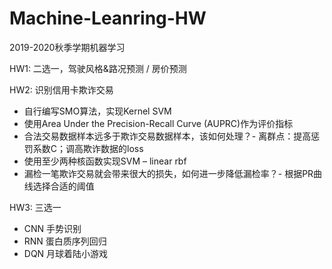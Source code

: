 # Machine-Leanring-HW
2019-2020秋季学期机器学习

HW1: 二选一，驾驶风格&路况预测 / 房价预测

HW2: 识别信用卡欺诈交易
 + 自行编写SMO算法，实现Kernel SVM
 + 使用Area Under the Precision-Recall Curve (AUPRC)作为评价指标
 + 合法交易数据样本远多于欺诈交易数据样本，该如何处理？- 离群点：提高惩罚系数C；调高欺诈数据的loss
 + 使用至少两种核函数实现SVM – linear rbf
 + 漏检一笔欺诈交易就会带来很大的损失，如何进一步降低漏检率？- 根据PR曲线选择合适的阈值

HW3: 三选一
 + CNN 手势识别
 + RNN 蛋白质序列回归
 + DQN 月球着陆小游戏
